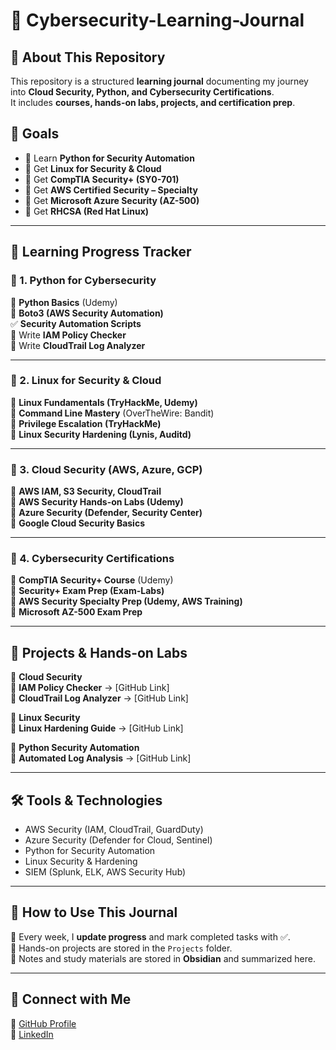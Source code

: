 # 🚀 Cybersecurity-Learning-Journal


## 📖 About This Repository  
This repository is a structured **learning journal** documenting my journey into **Cloud Security, Python, and Cybersecurity Certifications**.  
It includes **courses, hands-on labs, projects, and certification prep**.  

## 🎯 Goals  
- 🔄 Learn **Python for Security Automation**  
- 🔄 Get **Linux for Security & Cloud**  
- 🔄 Get **CompTIA Security+ (SY0-701)**  
- 🔄 Get **AWS Certified Security – Specialty**  
- 🔄 Get **Microsoft Azure Security (AZ-500)**  
- 🔄 Get **RHCSA (Red Hat Linux)**  

---

## **📅 Learning Progress Tracker**  

### **📌 1. Python for Cybersecurity**
🔄 **Python Basics** (Udemy)  
🔄 **Boto3 (AWS Security Automation)**  
✅ **Security Automation Scripts**  
🔄 Write **IAM Policy Checker**  
🔄 Write **CloudTrail Log Analyzer**  

---

### **📌 2. Linux for Security & Cloud**
🔄 **Linux Fundamentals (TryHackMe, Udemy)**  
🔄 **Command Line Mastery** (OverTheWire: Bandit)  
🔄 **Privilege Escalation (TryHackMe)**  
🔄 **Linux Security Hardening (Lynis, Auditd)**  

---

### **📌 3. Cloud Security (AWS, Azure, GCP)**
🔄 **AWS IAM, S3 Security, CloudTrail**  
🔄 **AWS Security Hands-on Labs (Udemy)**  
🔄 **Azure Security (Defender, Security Center)**  
🔄 **Google Cloud Security Basics**  

---

### **📌 4. Cybersecurity Certifications**
🔄 **CompTIA Security+ Course** (Udemy)  
🔄 **Security+ Exam Prep (Exam-Labs)**  
🔄 **AWS Security Specialty Prep (Udemy, AWS Training)**  
🔄 **Microsoft AZ-500 Exam Prep**  

---

## **📂 Projects & Hands-on Labs**
📁 **Cloud Security**  
🔹 **IAM Policy Checker** → [GitHub Link]  
🔹 **CloudTrail Log Analyzer** → [GitHub Link]  

📁 **Linux Security**  
🔹 **Linux Hardening Guide** → [GitHub Link]  

📁 **Python Security Automation**  
🔹 **Automated Log Analysis** → [GitHub Link]  

---

## 🛠 Tools & Technologies  
- AWS Security (IAM, CloudTrail, GuardDuty)  
- Azure Security (Defender for Cloud, Sentinel)  
- Python for Security Automation  
- Linux Security & Hardening  
- SIEM (Splunk, ELK, AWS Security Hub)  

---

## 📌 How to Use This Journal  
🔹 Every week, I **update progress** and mark completed tasks with ✅.  
🔹 Hands-on projects are stored in the `Projects` folder.  
🔹 Notes and study materials are stored in **Obsidian** and summarized here.  

---

## 📌 Connect with Me  
🔹 [GitHub Profile](https://github.com/MishaD8)  
🔹 [LinkedIn](https://www.linkedin.com/in/mykhaylo-dyachenko) 
